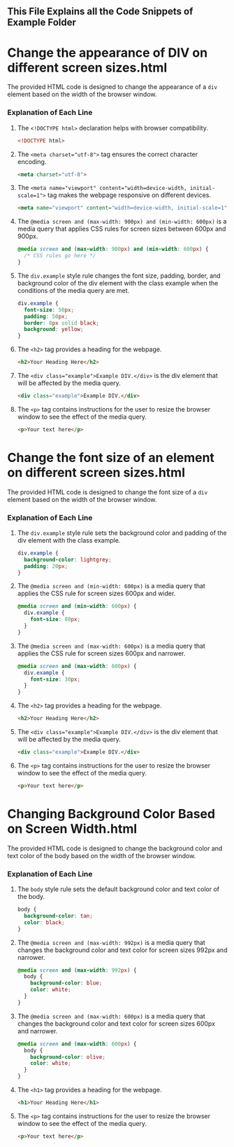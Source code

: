 ## This File Explains all the Code Snippets of Example Folder

# Change the appearance of DIV on different screen sizes.html

The provided HTML code is designed to change the appearance of a `div` element based on the width of the browser window.

### Explanation of Each Line

1. The `<!DOCTYPE html>` declaration helps with browser compatibility.
   ```html
   <!DOCTYPE html>
   ```

2. The `<meta charset="utf-8">` tag ensures the correct character encoding.
   ```html
   <meta charset="utf-8">
   ```

3. The `<meta name="viewport" content="width=device-width, initial-scale=1">` tag makes the webpage responsive on different devices.
   ```html
   <meta name="viewport" content="width=device-width, initial-scale=1">
   ```

4. The `@media screen and (max-width: 900px) and (min-width: 600px)` is a media query that applies CSS rules for screen sizes between 600px and 900px.
   ```css
   @media screen and (max-width: 900px) and (min-width: 600px) {
     /* CSS rules go here */
   }
   ```

5. The `div.example` style rule changes the font size, padding, border, and background color of the div element with the class example when the conditions of the media query are met.
   ```css
   div.example {
     font-size: 50px;
     padding: 50px;
     border: 8px solid black;
     background: yellow;
   }
   ```

6. The `<h2>` tag provides a heading for the webpage.
   ```html
   <h2>Your Heading Here</h2>
   ```

7. The `<div class="example">Example DIV.</div>` is the div element that will be affected by the media query.
   ```html
   <div class="example">Example DIV.</div>
   ```

8. The `<p>` tag contains instructions for the user to resize the browser window to see the effect of the media query.
   ```html
   <p>Your text here</p>
   ```

# Change the font size of an element on different screen sizes.html

The provided HTML code is designed to change the font size of a `div` element based on the width of the browser window.

### Explanation of Each Line
1. The `div.example` style rule sets the background color and padding of the div element with the class example.
   ```css
   div.example {
     background-color: lightgrey;
     padding: 20px;
   }
   ```

2. The `@media screen and (min-width: 600px)` is a media query that applies the CSS rule for screen sizes 600px and wider.
   ```css
   @media screen and (min-width: 600px) {
     div.example {
       font-size: 80px;
     }
   }
   ```

3. The `@media screen and (max-width: 600px)` is a media query that applies the CSS rule for screen sizes 600px and narrower.
   ```css
   @media screen and (max-width: 600px) {
     div.example {
       font-size: 30px;
     }
   }
   ```

4. The `<h2>` tag provides a heading for the webpage.
   ```html
   <h2>Your Heading Here</h2>
   ```

5. The `<div class="example">Example DIV.</div>` is the div element that will be affected by the media query.
   ```html
   <div class="example">Example DIV.</div>
   ```

6. The `<p>` tag contains instructions for the user to resize the browser window to see the effect of the media query.
   ```html
   <p>Your text here</p>
   ```

# Changing Background Color Based on Screen Width.html

The provided HTML code is designed to change the background color and text color of the body based on the width of the browser window.

### Explanation of Each Line

1. The `body` style rule sets the default background color and text color of the body.
   ```css
   body {
     background-color: tan;
     color: black;
   }
   ```

2. The `@media screen and (max-width: 992px)` is a media query that changes the background color and text color for screen sizes 992px and narrower.
   ```css
   @media screen and (max-width: 992px) {
     body {
       background-color: blue;
       color: white;
     }
   }
   ```

3. The `@media screen and (max-width: 600px)` is a media query that changes the background color and text color for screen sizes 600px and narrower.
   ```css
   @media screen and (max-width: 600px) {
     body {
       background-color: olive;
       color: white;
     }
   }
   ```

4. The `<h1>` tag provides a heading for the webpage.
   ```html
   <h1>Your Heading Here</h1>
   ```

5. The `<p>` tag contains instructions for the user to resize the browser window to see the effect of the media query.
   ```html
   <p>Your text here</p>
   ```